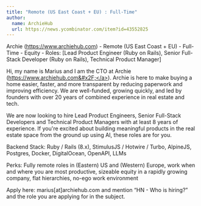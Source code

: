 ```yaml
---
title: "Remote (US East Coast + EU) : Full-Time"
author:
  name: ArchieHub
  url: https://news.ycombinator.com/item?id=43552825
---
```

Archie (<a href="https:&#x2F;&#x2F;www.archiehub.com" rel="nofollow">https:&#x2F;&#x2F;www.archiehub.com</a>) - Remote (US East Coast + EU) - Full-Time - Equity - Roles: [Lead Product Engineer (Ruby on Rails), Senior Full-Stack Developer (Ruby on Rails), Technical Product Manager]

Hi, my name is Marius and I am the CTO at Archie (<a href="https:&#x2F;&#x2F;www.archiehub.com&#x2F;" rel="nofollow">https:&#x2F;&#x2F;www.archiehub.com&#x2F;</a>). Archie is here to make buying a home easier, faster, and more transparent by reducing paperwork and improving efficiency. We are well-funded, growing quickly, and led by founders with over 20 years of combined experience in real estate and tech.

We are now looking to hire Lead Product Engineers, Senior Full-Stack Developers and Technical Product Managers with at least 8 years of experience. If you&#x27;re excited about building meaningful products in the real estate space from the ground up using AI, these roles are for you.

Backend Stack: Ruby &#x2F; Rails (8.x), StimulusJS &#x2F; Hotwire &#x2F; Turbo, AlpineJS, Postgres, Docker, DigitalOcean, OpenAPI, LLMs

Perks: Fully remote roles in (Eastern) US and (Western) Europe, work when and where you are most productive, sizeable equity in a rapidly growing company, flat hierarchies, no-ego work environment

Apply here: marius[at]archiehub.com and mention “HN - Who is hiring?” and the role you are applying for in the subject.
<JobApplication />

